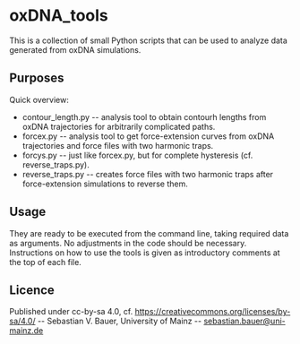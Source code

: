 # oxDNA_tools

This is a collection of small Python scripts that can be used to analyze data generated from oxDNA simulations.

## Purposes
Quick overview:
* contour_length.py -- analysis tool to obtain contourh lengths from oxDNA trajectories for arbitrarily complicated paths.
* forcex.py -- analysis tool to get force-extension curves from oxDNA trajectories and force files with two harmonic traps.
* forcys.py -- just like forcex.py, but for complete hysteresis (cf. reverse_traps.py).
* reverse_traps.py -- creates force files with two harmonic traps after force-extension simulations to reverse them.

## Usage
They are ready to be executed from the command line, taking required data as arguments. No adjustments in the code should be necessary.
Instructions on how to use the tools is given as introductory comments at the top of each file.

## Licence
Published under cc-by-sa 4.0, cf. https://creativecommons.org/licenses/by-sa/4.0/
-- Sebastian V. Bauer, University of Mainz
-- sebastian.bauer@uni-mainz.de
